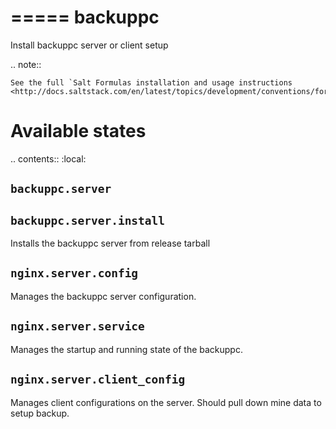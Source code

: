 =====
backuppc
=====

Install backuppc server or client setup

.. note::


    See the full `Salt Formulas installation and usage instructions
    <http://docs.saltstack.com/en/latest/topics/development/conventions/formulas.html>`_.

Available states
================

.. contents::
    :local:

``backuppc.server``
------------

``backuppc.server.install``
--------------------

Installs the backuppc server from release tarball

``nginx.server.config``
-------------------

Manages the backuppc server configuration.

``nginx.server.service``
--------------------

Manages the startup and running state of the backuppc.

``nginx.server.client_config``
--------------------------

Manages client configurations on the server.  Should pull down mine data to setup backup.

